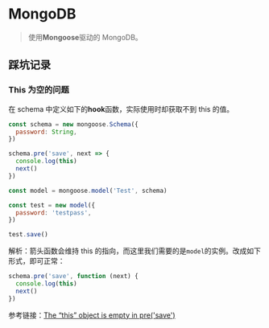 # MongoDB

> 使用**Mongoose**驱动的 MongoDB。

## 踩坑记录

### This 为空的问题

在 schema 中定义如下的**hook**函数，实际使用时却获取不到 this 的值。

```js
const schema = new mongoose.Schema({
  password: String,
})

schema.pre('save', next => {
  console.log(this)
  next()
})

const model = mongoose.model('Test', schema)

const test = new model({
  password: 'testpass',
})

test.save()
```

解析：箭头函数会维持 this 的指向，而这里我们需要的是`model`的实例。改成如下形式，即可正常：

```js
schema.pre('save', function (next) {
  console.log(this)
  next()
})
```

参考链接：[The “this” object is empty in pre('save')](https://stackoverflow.com/questions/39166700/the-this-object-is-empty-in-presave)
